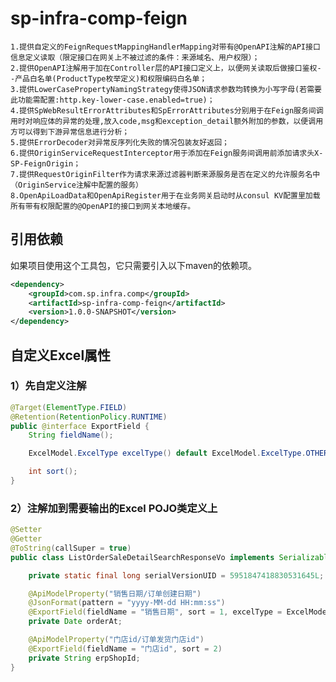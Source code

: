 # sp-infra-comp-feign

    1.提供自定义的FeignRequestMappingHandlerMapping对带有@OpenAPI注解的API接口信息定义读取（限定接口在网关上不被过滤的条件：来源域名、用户权限）；
    2.提供OpenAPI注解用于加在Controller层的API接口定义上，以便网关读取后做接口鉴权--产品白名单(ProductType枚举定义)和权限编码白名单；
    3.提供LowerCasePropertyNamingStrategy使得JSON请求参数均转换为小写字母(若需要此功能需配置:http.key-lower-case.enabled=true)；
    4.提供SpWebResultErrorAttributes和SpErrorAttributes分别用于在Feign服务间调用时对响应体的异常的处理,放入code,msg和exception_detail额外附加的参数，以便调用方可以得到下游异常信息进行分析；
    5.提供ErrorDecoder对异常反序列化失败的情况包装友好返回；
    6.提供OriginServiceRequestInterceptor用于添加在Feign服务间调用前添加请求头X-SP-FeignOrigin；
    7.提供RequestOriginFilter作为请求来源过滤器判断来源服务是否在定义的允许服务名中（OriginService注解中配置的服务）
    8.OpenApiLoadData和OpenApiRegister用于在业务网关启动时从consul KV配置里加载所有带有权限配置的@OpenAPI的接口到网关本地缓存。
## 引用依赖

如果项目使用这个工具包，它只需要引入以下maven的依赖项。

```xml
<dependency>
    <groupId>com.sp.infra.comp</groupId>
    <artifactId>sp-infra-comp-feign</artifactId>
    <version>1.0.0-SNAPSHOT</version>
</dependency>
```

## 自定义Excel属性
### 1）先自定义注解
```java
@Target(ElementType.FIELD)
@Retention(RetentionPolicy.RUNTIME)
public @interface ExportField {
    String fieldName();

    ExcelModel.ExcelType excelType() default ExcelModel.ExcelType.OTHER;

    int sort();
}

```
### 2）注解加到需要输出的Excel POJO类定义上
```java
@Setter
@Getter
@ToString(callSuper = true)
public class ListOrderSaleDetailSearchResponseVo implements Serializable {

    private static final long serialVersionUID = 5951847418830531645L;

    @ApiModelProperty("销售日期/订单创建日期")
    @JsonFormat(pattern = "yyyy-MM-dd HH:mm:ss")
    @ExportField(fieldName = "销售日期", sort = 1, excelType = ExcelModel.ExcelType.DATE)
    private Date orderAt;

    @ApiModelProperty("门店id/订单发货门店id")
    @ExportField(fieldName = "门店id", sort = 2)
    private String erpShopId;
}
```

